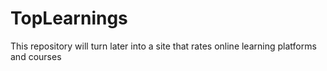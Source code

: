 # TopLearnings
This repository will turn later into a site that rates online learning platforms and courses

